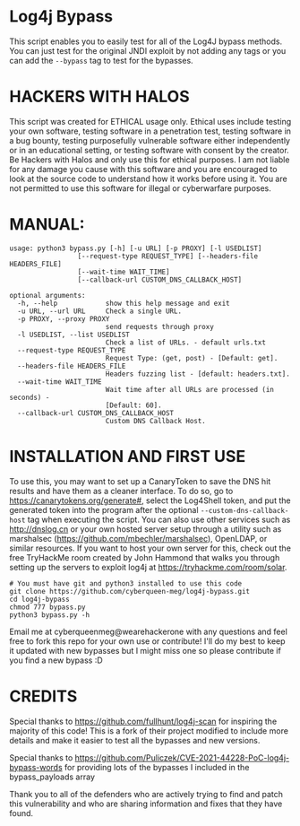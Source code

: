 # Log4j Bypass

This script enables you to easily test for all of the Log4J bypass methods. You can just test for the original JNDI exploit by not adding any tags or you can add the ```--bypass``` tag to test for the bypasses.

# HACKERS WITH HALOS
This script was created for ETHICAL usage only. Ethical uses include testing your own software, testing software in a penetration test, testing software in a bug bounty, testing purposefully vulnerable software either independently or in an educational setting, or testing software with consent by the creator. Be Hackers with Halos and only use this for ethical purposes. I am not liable for any damage you cause with this software and you are encouraged to look at the source code to understand how it works before using it. You are not permitted to use this software for illegal or cyberwarfare purposes.

# MANUAL:
```
usage: python3 bypass.py [-h] [-u URL] [-p PROXY] [-l USEDLIST]
                 [--request-type REQUEST_TYPE] [--headers-file HEADERS_FILE]
                 [--wait-time WAIT_TIME]
                 [--callback-url CUSTOM_DNS_CALLBACK_HOST]

optional arguments:
  -h, --help            show this help message and exit
  -u URL, --url URL     Check a single URL.
  -p PROXY, --proxy PROXY
                        send requests through proxy
  -l USEDLIST, --list USEDLIST
                        Check a list of URLs. - default urls.txt
  --request-type REQUEST_TYPE
                        Request Type: (get, post) - [Default: get].
  --headers-file HEADERS_FILE
                        Headers fuzzing list - [default: headers.txt].
  --wait-time WAIT_TIME
                        Wait time after all URLs are processed (in seconds) -
                        [Default: 60].
  --callback-url CUSTOM_DNS_CALLBACK_HOST
                        Custom DNS Callback Host.

```

# INSTALLATION AND FIRST USE
To use this, you may want to set up a CanaryToken to save the DNS hit results and have them as a cleaner interface. To do so, go to https://canarytokens.org/generate#, select the Log4Shell token, and put the generated token into the program after the optional ``` --custom-dns-callback-host ``` tag when executing the script. You can also use other services such as http://dnslog.cn or your own hosted server setup through a utility such as marshalsec (https://github.com/mbechler/marshalsec), OpenLDAP, or similar resources. If you want to host your own server for this, check out the free TryHackMe room created by John Hammond that walks you through setting up the servers to exploit log4j at https://tryhackme.com/room/solar.

```
# You must have git and python3 installed to use this code
git clone https://github.com/cyberqueen-meg/log4j-bypass.git
cd log4j-bypass
chmod 777 bypass.py
python3 bypass.py -h
```

Email me at cyberqueenmeg@wearehackerone with any questions and feel free to fork this repo for your own use or contribute! I'll do my best to keep it updated with new bypasses but I might miss one so please contribute if you find a new bypass :D

# CREDITS
Special thanks to https://github.com/fullhunt/log4j-scan for inspiring the majority of this code! This is a fork of their project modified to include more details and make it easier to test all the bypasses and new versions.

Special thanks to https://github.com/Puliczek/CVE-2021-44228-PoC-log4j-bypass-words for providing lots of the bypasses I included in the bypass_payloads array

Thank you to all of the defenders who are actively trying to find and patch this vulnerability and who are sharing information and fixes that they have found.
